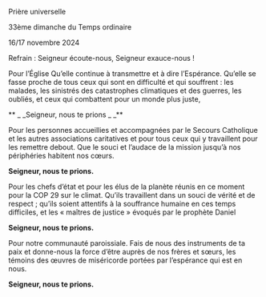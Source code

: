 
Prière universelle

33ème dimanche du Temps ordinaire

16/17 novembre 2024




Refrain : Seigneur écoute-nous, Seigneur exauce-nous !


Pour l’Église Qu’elle continue à transmettre et à dire l’Espérance. Qu’elle se fasse proche de tous ceux qui sont en difficulté et qui souffrent : les malades, les sinistrés des catastrophes climatiques et des guerres, les oubliés, et ceux qui combattent pour un monde plus juste,

** _ _Seigneur, nous te prions _ _**


Pour les personnes accueillies et accompagnées par le Secours Catholique et les autres associations caritatives et pour tous ceux qui y travaillent pour les remettre debout. Que le souci et l’audace de la mission jusqu’à nos périphéries habitent nos cœurs.

**Seigneur, nous te prions.**

Pour les chefs d’état et pour les élus de la planète réunis en ce moment pour la COP 29 sur le climat. Qu’ils travaillent dans un souci de vérité et de respect ; qu’ils soient attentifs à la souffrance humaine en ces temps difficiles, et les « maîtres de justice » évoqués par le prophète Daniel

**Seigneur, nous te prions.**

Pour notre communauté paroissiale. Fais de nous des instruments de ta paix et donne-nous la force d’être auprès de nos frères et sœurs, les témoins des œuvres de miséricorde portées par l’espérance qui est en nous.

**Seigneur, nous te prions.**
